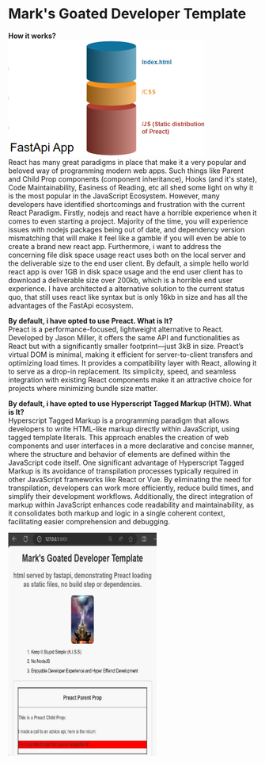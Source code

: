 <h1>Mark's Goated Developer Template</h1>

**How it works?**<br>
![enter image description here](https://raw.githubusercontent.com/RetributionByRevenue/Mark-s-Goated-Developer-Template/main/Architecture.png)
<br>React has many great paradigms in place that make it a very popular and beloved way of programming modern web apps. Such things like Parent and Child Prop components (component inheritance), Hooks (and it's state), Code Maintainability, Easiness of Reading, etc all shed some light on why it is the most popular in the JavaScript Ecosystem.
However, many developers have identified shortcomings and frustration with the current React Paradigm. Firstly, nodejs and react have a horrible experience when it comes to even starting a project. Majority of the time, you will experience issues with nodejs packages being out of date, and dependency version mismatching that will make it feel like a gamble if you will even be able to create a brand new react app. Furthermore, i want to address the concerning file disk space usage react uses both on the local server and the deliverable size to the end user client. By default, a simple hello world react app is over 1GB in disk space usage and the end user client has to download a deliverable size over 200kb, which is a horrible end user experience.
I have architected a alternative solution to the current status quo, that still uses react like syntax but is only 16kb in size and has all the advantages of the FastApi ecosystem.<br>

**By default, i have opted to use Preact. What is It?**<br>
Preact is a performance-focused, lightweight alternative to React. Developed by Jason Miller, it offers the same API and functionalities as React but with a significantly smaller footprint—just 3kB in size. Preact’s virtual DOM is minimal, making it efficient for server-to-client transfers and optimizing load times. It provides a compatibility layer with React, allowing it to serve as a drop-in replacement.  Its simplicity, speed, and seamless integration with existing React components make it an attractive choice for projects where minimizing bundle size matter.<br>

**By default, i have opted to use Hyperscript Tagged Markup (HTM). What is It?**<br>
Hyperscript Tagged Markup is a programming paradigm that allows developers to write HTML-like markup directly within JavaScript, using tagged template literals. This approach enables the creation of web components and user interfaces in a more declarative and concise manner, where the structure and behavior of elements are defined within the JavaScript code itself. One significant advantage of Hyperscript Tagged Markup is its avoidance of transpilation processes typically required in other JavaScript frameworks like React or Vue. By eliminating the need for transpilation, developers can work more efficiently, reduce build times, and simplify their development workflows. Additionally, the direct integration of markup within JavaScript enhances code readability and maintainability, as it consolidates both markup and logic in a single coherent context, facilitating easier comprehension and debugging.






<img src="https://raw.githubusercontent.com/RetributionByRevenue/Mark-s-Goated-Developer-Template/main/Homepage1.jpg" width=300px height=450px>
